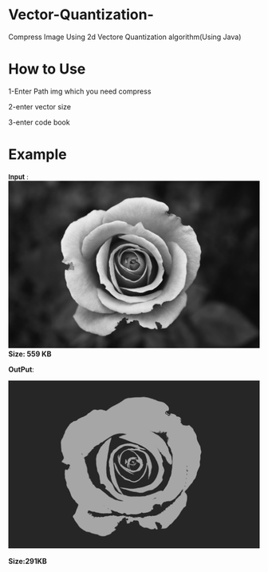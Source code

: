 # Vector-Quantization-
Compress Image Using 2d Vectore Quantization algorithm(Using Java)

# How to Use

  1-Enter Path img which you need compress 
  
  2-enter vector size
  
  3-enter code book

# Example

 <font size="2"> **Input** : </font >
![](1.jpg)
**Size: 559 KB**

**OutPut**:

![](Compressed.jpg)

**Size:291KB**
